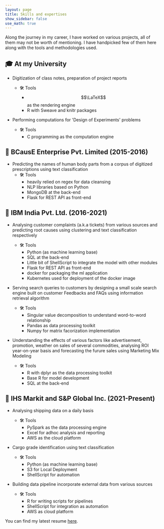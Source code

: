 ```yaml
---
layout: page
title: Skills and expertises
show_sidebar: false
use_math: true
---
```


Along the journey in my career, I have worked on various projects, all of them may not be worth of mentioning. I have handpicked few of them here along with the tools and methodologies used.

## :mortar_board: At my University
+ Digitization of class notes, preparation of project reports
    + :hammer_and_wrench: Tools
        + $$\LaTeX$$ as the rendering engine
        + R with Sweave and knitr packages

+ Performing computations for 'Design of Experiments' problems
    + :hammer_and_wrench: Tools
        + C programming as the computation engine

## :office: BCausE Enterprise Pvt. Limited (2015-2016)
+ Predicting the names of human body parts from a corpus of digitized prescriptions using text classification
    + :hammer_and_wrench: Tools
        + heavily relied on regex for data cleansing
        + NLP libraries based on Python
        + MongoDB at the back-end
        + Flask for REST API as front-end

## :office: IBM India Pvt. Ltd. (2016-2021)
+ Analysing customer complaints (a.k.a tickets) from various sources and predicting root causes using clustering and text classification respectively
    + :hammer_and_wrench: Tools
        + Python (as machine learning base)
        + SQL at the back-end
        + Little bit of ShellScript to integrate the model with other modules
        + Flask for REST API as front-end
        + docker for packaging the ml application
        + Kubernetes used for deployment of the docker image

+ Serving search queries to customers by designing a small scale search engine built on customer Feedbacks and FAQs using information retrieval algorithm
    + :hammer_and_wrench: Tools
        + Singular value decomposition to understand word-to-word relationship 
        + Pandas as data processing toolkit
        + Numpy for matrix facorization implementation

+ Understanding the effects of various factors like advertisement, promotion, weather on sales of several commodities, analysing ROI year-on-year basis and forecasting the furure sales using Marketing Mix Modeling
    + :hammer_and_wrench: Tools
        + R with dplyr as the data processing toolkit
        + Base R for model development
        + SQL at the back-end

## :office: IHS Markit and S&P Global Inc. (2021-Present)
+ Analysing shipping data on a daily basis
    + :hammer_and_wrench: Tools
        + PySpark as the data processing engine 
        + Excel for adhoc analysis and reporting
        + AWS as the cloud platform
        
+ Cargo grade identification using text classification
    + :hammer_and_wrench: Tools
        + Python (as machine learning base)
        + S3 for Local Deployment
        + ShellScript for automation

+ Building data pipeline incorporate external data from various sources
    + :hammer_and_wrench: Tools
        + R for writing scripts for pipelines
        + ShellScript for integration as automation
        + AWS as cloud platform


You can find my latest resume [here](/assets/pdf/koushik_khan_resume_one_page.pdf).

